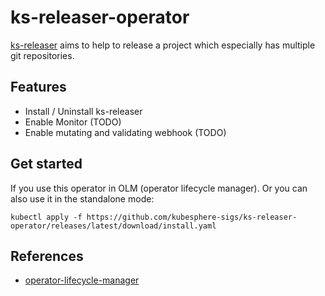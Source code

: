 # ks-releaser-operator

[ks-releaser](https://github.com/kubesphere-sigs/ks-releaser/) aims to help to release a project which especially has multiple git repositories.

## Features

* Install / Uninstall ks-releaser
* Enable Monitor (TODO)
* Enable mutating and validating webhook (TODO)

## Get started

If you use this operator in OLM (operator lifecycle manager). Or you can also use it in the standalone mode:

```shell
kubectl apply -f https://github.com/kubesphere-sigs/ks-releaser-operator/releases/latest/download/install.yaml
```

## References

* [operator-lifecycle-manager](https://github.com/operator-framework/operator-lifecycle-manager)
